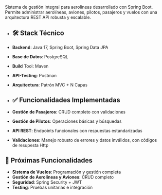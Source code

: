 
Sistema de gestión integral para aerolíneas desarrollado con Spring Boot. Permite administrar aerolíneas, aviones, pilotos, pasajeros y vuelos con una arquitectura REST API robusta y escalable.
- ## 🛠️ Stack Técnico
- **Backend**: Java 17, Spring Boot, Spring Data JPA
- **Base de Datos**: PostgreSQL
- **Build** Tool: Maven
- **API-Testing**: Postman
- **Arquitectura**: Patrón MVC + N Capas

- ## ✅ Funcionalidades Implementadas
- **Gestión de Pasajeros**: CRUD completo con validaciones
- **Gestión de Pilotos**: Operaciones básicas y búsquedas
- **API REST**: Endpoints funcionales con respuestas estandarizadas
- **Validaciones**: Manejo robusto de errores y datos inválidos, con códigos de resupesta Http

## 🚀 Próximas Funcionalidades
- **Sistema de Vuelos**: Programación y gestión completa
- **Gestión de Aerolíneas y Aviones**: CRUD completo
- **Seguridad**: Spring Security + JWT
- **Testing**: Pruebas unitarias e integración
  
  
